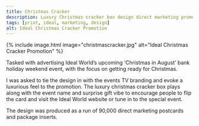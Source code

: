 ```yaml
---
title: Christmas Cracker
description: Luxury Christmas cracker box design direct marketing promotion for Ideal World special event
tags: [print, ideal, marketing, design]
alt: Ideal Christmas Cracker Promotion
---
```

{% include image.html image="christmascracker.jpg" alt="Ideal Christmas Cracker Promotion" %}

Tasked with advertising Ideal World’s upcoming ‘Christmas in August’ bank holiday weekend event, with the focus on getting ready for Christmas. 

I was asked to tie the design in with the events TV branding and evoke a luxurious feel to the promotion. The luxury christmas cracker box plays along with the event name and surprise gift vibe to encourage people to flip the card and visit the Ideal World website or tune in to the special event.

The design was produced as a run of 90,000 direct marketing postcards and package inserts.